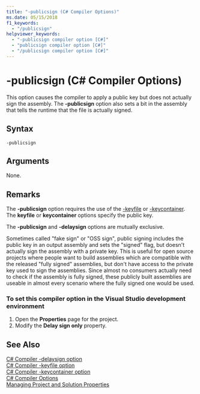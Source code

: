 ```yaml
---
title: "-publicsign (C# Compiler Options)"
ms.date: 05/15/2018
f1_keywords: 
  - "/publicsign"
helpviewer_keywords: 
  - "-publicsign compiler option [C#]"
  - "publicsign compiler option [C#]"
  - "/publicsign compiler option [C#]"
---
```

# -publicsign (C# Compiler Options)

This option causes the compiler to apply a public key but does not actually sign the assembly. The **-publicsign** option also sets a bit in the assembly that tells the runtime that the file is actually signed.

## Syntax

```console
-publicsign
```

## Arguments

None.

## Remarks

The **-publicsign** option requires the use of the [-keyfile](keyfile-compiler-option.md) or [-keycontainer](keycontainer-compiler-option.md). The **keyfile** or **keycontainer** options specify the public key.

The **-publicsign** and **-delaysign** options are mutually exclusive.

Sometimes called "fake sign" or "OSS sign", public signing includes the public key in an output assembly and sets the "signed" flag, but doesn't actually sign the assembly with a private key. This is useful for open source projects where people want to build assemblies which are compatible with the released "fully signed" assemblies, but don't have access to the private key used to sign the assemblies. Since almost no consumers actually need to check if the assembly is fully signed, these publicly built assemblies are useable in almost every scenario where the fully signed one would be used.

### To set this compiler option in the Visual Studio development environment

1. Open the **Properties** page for the project.
1. Modify the **Delay sign only** property.

## See Also
 [C# Compiler -delaysign option](delaysign-compiler-option.md)  
 [C# Compiler -keyfile option](keyfile-compiler-option.md)  
 [C# Compiler -keycontainer option](keycontainer-compiler-option.md)  
 [C# Compiler Options](index.md)  
 [Managing Project and Solution Properties](/visualstudio/ide/managing-project-and-solution-properties)
